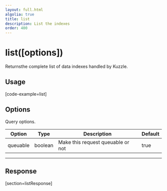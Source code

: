 ```yaml
---
layout: full.html
algolia: true
title: list
description: List the indexes
order: 400
---
```


# list([options])

Returnsthe complete list of data indexes handled by Kuzzle.

## Usage

[code-example=list]

## Options

Query options.

| Option   | Type    | Description                       | Default |
| -------- | ------- | --------------------------------- | ------- |
| queuable | boolean | Make this request queuable or not | true    |

---

## Response

[section=listResponse]

